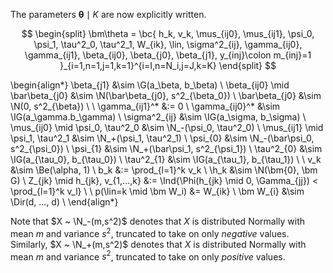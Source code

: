 The parameters $\bm\theta \mid K$ are now explicitly written.

$$
\begin{split}
\bm\theta = \bc{
h_k, v_k, \mus_{ij0}, \mus_{ij1}, \psi_0, \psi_1, 
\tau^2_0, \tau^2_1, W_{ik}, \lin, 
\sigma^2_{ij}, \gamma_{ij0}, \gamma_{ij1}, \beta_{ij0}, \beta_{j0}, \beta_{j1},
y_{inj}\colon m_{inj}=1
}_{i=1,n=1,j=1,k=1}^{i=I,n=N_i,j=J,k=K}
\end{split}
$$

\begin{align*}
\beta_{j1} &\sim \G(a_\beta, b_\beta) \\
\beta_{ij0} \mid \bar\beta_{j0} &\sim \N(\bar\beta_{j0}, s^2_{\beta_0}) \\
\bar\beta_{j0} &\sim \N(0, s^2_{\beta}) \\
\\
\gamma_{ij1}^* &:= 0 \\
\gamma_{ij0}^* &\sim \IG(a_\gamma.b_\gamma) \\
\sigma^2_{ij} &\sim \IG(a_\sigma, b_\sigma) \\
\mus_{ij0} \mid \psi_0, \tau^2_0 &\sim \N_-(\psi_0, \tau^2_0) \\
\mus_{ij1} \mid \psi_1, \tau^2_1 &\sim \N_+(\psi_1, \tau^2_1) \\
\psi_{0} &\sim \N_-(\bar\psi_0, s^2_{\psi_0}) \\
\psi_{1} &\sim \N_+(\bar\psi_1, s^2_{\psi_1}) \\
\tau^2_{0} &\sim \IG(a_{\tau_0}, b_{\tau_0}) \\
\tau^2_{1} &\sim \IG(a_{\tau_1}, b_{\tau_1}) \\
\\
v_k &\sim \Be(\alpha, 1) \\
b_k &:= \prod_{l=1}^k v_k \\
\h_k &\sim \N(\bm{0}, \bm G) \\
Z_{jk} \mid h_{jk}, v_{1,...,k} &:=
\Ind{\Phi(h_{jk} \mid 0, \Gamma_{jj}) < \prod_{l=1}^k v_l} \\
\\
p(\lin=k \mid \bm W_i) &= W_{ik} \\
\bm W_{i} &\sim \Dir(d, ..., d) \\
\end{align*}

Note that $X ~ \N_-(m,s^2)$ denotes that $X$ is distributed Normally with
mean $m$ and variance $s^2$, truncated to take on only *negative* values.
Similarly, $X ~ \N_+(m,s^2)$ denotes that $X$ is distributed Normally with
mean $m$ and variance $s^2$, truncated to take on only *positive* values.


